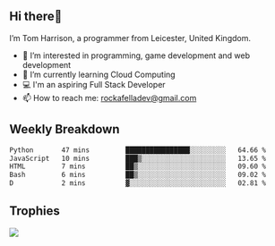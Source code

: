 ## Hi there👋
I’m Tom Harrison, a programmer from Leicester, United Kingdom.
- 👀 I’m interested in programming, game development and web development
- 🌱 I’m currently learning Cloud Computing
- 💻 I'm an aspiring Full Stack Developer
- 📫 How to reach me: [rockafelladev@gmail.com](rockafelladev@gmail.com)

## Weekly Breakdown

<!--START_SECTION:waka-->

```txt
Python       47 mins         ████████████████░░░░░░░░░   64.66 %
JavaScript   10 mins         ███▒░░░░░░░░░░░░░░░░░░░░░   13.65 %
HTML         7 mins          ██▒░░░░░░░░░░░░░░░░░░░░░░   09.60 %
Bash         6 mins          ██▒░░░░░░░░░░░░░░░░░░░░░░   09.02 %
D            2 mins          ▓░░░░░░░░░░░░░░░░░░░░░░░░   02.81 %
```

<!--END_SECTION:waka-->

## Trophies

<img src="https://github-profile-trophy.vercel.app/?username=TomHarrison001&theme=nord&no-frame=true&margin-w=10&column=7" />
